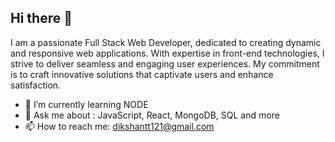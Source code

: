 ## Hi there 👋

I am a passionate Full Stack Web Developer, dedicated to creating dynamic and responsive web applications. With expertise in front-end technologies, I strive to deliver seamless and engaging user experiences. My commitment is to craft innovative solutions that captivate users and enhance satisfaction.

- 🌱 I’m currently learning NODE
- 💬 Ask me about : JavaScript, React, MongoDB, SQL and more
- 📫 How to reach me: dikshantt121@gmail.com

